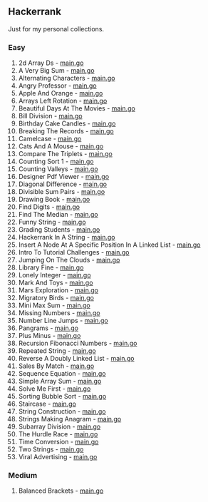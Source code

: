 ## Hackerrank

Just for my personal collections.

<!-- start dictionary -->

### Easy 
1. 2d Array Ds - [main.go](easy/2d-array-ds/main.go)
2. A Very Big Sum - [main.go](easy/a-very-big-sum/main.go)
3. Alternating Characters - [main.go](easy/alternating-characters/main.go)
4. Angry Professor - [main.go](easy/angry-professor/main.go)
5. Apple And Orange - [main.go](easy/apple-and-orange/main.go)
6. Arrays Left Rotation - [main.go](easy/arrays-left-rotation/main.go)
7. Beautiful Days At The Movies - [main.go](easy/beautiful-days-at-the-movies/main.go)
8. Bill Division - [main.go](easy/bill-division/main.go)
9. Birthday Cake Candles - [main.go](easy/birthday-cake-candles/main.go)
10. Breaking The Records - [main.go](easy/breaking-the-records/main.go)
11. Camelcase - [main.go](easy/camelcase/main.go)
12. Cats And A Mouse - [main.go](easy/cats-and-a-mouse/main.go)
13. Compare The Triplets - [main.go](easy/compare-the-triplets/main.go)
14. Counting Sort 1 - [main.go](easy/counting-sort-1/main.go)
15. Counting Valleys - [main.go](easy/counting-valleys/main.go)
16. Designer Pdf Viewer - [main.go](easy/designer-pdf-viewer/main.go)
17. Diagonal Difference - [main.go](easy/diagonal-difference/main.go)
18. Divisible Sum Pairs - [main.go](easy/divisible-sum-pairs/main.go)
19. Drawing Book - [main.go](easy/drawing-book/main.go)
20. Find Digits - [main.go](easy/find-digits/main.go)
21. Find The Median - [main.go](easy/find-the-median/main.go)
22. Funny String - [main.go](easy/funny-string/main.go)
23. Grading Students - [main.go](easy/grading-students/main.go)
24. Hackerrank In A String - [main.go](easy/hackerrank-in-a-string/main.go)
25. Insert A Node At A Specific Position In A Linked List - [main.go](easy/insert-a-node-at-a-specific-position-in-a-linked-list/main.go)
26. Intro To Tutorial Challenges - [main.go](easy/intro-to-tutorial-challenges/main.go)
27. Jumping On The Clouds - [main.go](easy/jumping-on-the-clouds/main.go)
28. Library Fine - [main.go](easy/library-fine/main.go)
29. Lonely Integer - [main.go](easy/lonely-integer/main.go)
30. Mark And Toys - [main.go](easy/mark-and-toys/main.go)
31. Mars Exploration - [main.go](easy/mars-exploration/main.go)
32. Migratory Birds - [main.go](easy/migratory-birds/main.go)
33. Mini Max Sum - [main.go](easy/mini-max-sum/main.go)
34. Missing Numbers - [main.go](easy/missing-numbers/main.go)
35. Number Line Jumps - [main.go](easy/number-line-jumps/main.go)
36. Pangrams - [main.go](easy/pangrams/main.go)
37. Plus Minus - [main.go](easy/plus-minus/main.go)
38. Recursion Fibonacci Numbers - [main.go](easy/recursion-fibonacci-numbers/main.go)
39. Repeated String - [main.go](easy/repeated-string/main.go)
40. Reverse A Doubly Linked List - [main.go](easy/reverse-a-doubly-linked-list/main.go)
41. Sales By Match - [main.go](easy/sales-by-match/main.go)
42. Sequence Equation - [main.go](easy/sequence-equation/main.go)
43. Simple Array Sum - [main.go](easy/simple-array-sum/main.go)
44. Solve Me First - [main.go](easy/solve-me-first/main.go)
45. Sorting Bubble Sort - [main.go](easy/sorting-bubble-sort/main.go)
46. Staircase - [main.go](easy/staircase/main.go)
47. String Construction - [main.go](easy/string-construction/main.go)
48. Strings Making Anagram - [main.go](easy/strings-making-anagram/main.go)
49. Subarray Division - [main.go](easy/subarray-division/main.go)
50. The Hurdle Race - [main.go](easy/the-hurdle-race/main.go)
51. Time Conversion - [main.go](easy/time-conversion/main.go)
52. Two Strings - [main.go](easy/two-strings/main.go)
53. Viral Advertising - [main.go](easy/viral-advertising/main.go)


### Medium 
1. Balanced Brackets - [main.go](medium/balanced-brackets/main.go)

<!-- end dictionary -->
